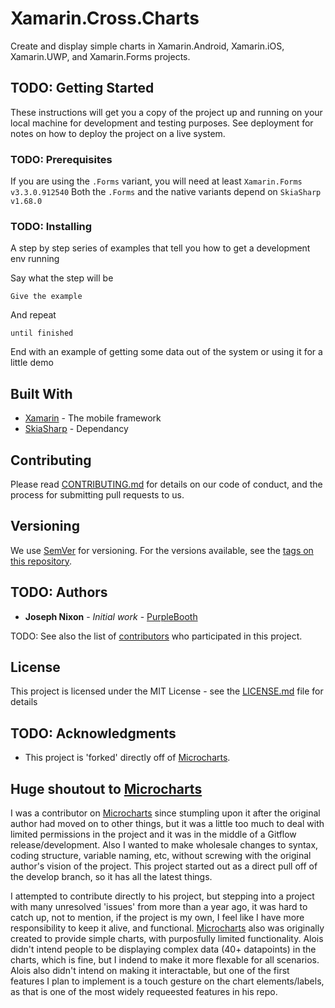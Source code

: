 # Xamarin.Cross.Charts

Create and display simple charts in Xamarin.Android, Xamarin.iOS, Xamarin.UWP, and Xamarin.Forms projects.

## TODO: Getting Started

These instructions will get you a copy of the project up and running on your local machine for development and testing purposes. See deployment for notes on how to deploy the project on a live system.

### TODO: Prerequisites

If you are using the `.Forms` variant, you will need at least `Xamarin.Forms v3.3.0.912540`
Both the `.Forms` and the native variants depend on `SkiaSharp v1.68.0`

### TODO: Installing

A step by step series of examples that tell you how to get a development env running

Say what the step will be

```
Give the example
```

And repeat

```
until finished
```

End with an example of getting some data out of the system or using it for a little demo

## Built With

* [Xamarin](https://docs.microsoft.com/en-us/xamarin/) - The mobile framework
* [SkiaSharp](https://github.com/mono/SkiaSharp) - Dependancy

## Contributing

Please read [CONTRIBUTING.md](CONTRIBUTING.md) for details on our code of conduct, and the process for submitting pull requests to us.

## Versioning

We use [SemVer](http://semver.org/) for versioning. For the versions available, see the [tags on this repository](https://github.com/Nixon-Joseph/Xamarin.Cross.Charts/tags). 

## TODO: Authors

* **Joseph Nixon** - *Initial work* - [PurpleBooth](https://github.com/PurpleBooth)

TODO: See also the list of [contributors](https://github.com/your/project/contributors) who participated in this project.

## License

This project is licensed under the MIT License - see the [LICENSE.md](LICENSE.md) file for details

## TODO: Acknowledgments

* This project is 'forked' directly off of [Microcharts](https://github.com/dotnet-ad/Microcharts/).

## Huge shoutout to [Microcharts](https://github.com/dotnet-ad/Microcharts/)

I was a contributor on [Microcharts](https://github.com/dotnet-ad/Microcharts/) since stumpling upon it after the original author had moved on to other things, but it was a little too much to deal with limited permissions in the project and it was in the middle of a Gitflow release/development. Also I wanted to make wholesale changes to syntax, coding structure, variable naming, etc, without screwing with the original author's vision of the project. This project started out as a direct pull off of the develop branch, so it has all the latest things.

I attempted to contribute directly to his project, but stepping into a project with many unresolved 'issues' from more than a year ago, it was hard to catch up, not to mention, if the project is my own, I feel like I have more responsibility to keep it alive, and functional. [Microcharts](https://github.com/dotnet-ad/Microcharts/) also was originally created to provide simple charts, with purposfully limited functionality. Alois didn't intend people to be displaying complex data (40+ datapoints) in the charts, which is fine, but I indend to make it more flexable for all scenarios. Alois also didn't intend on making it interactable, but one of the first features I plan to implement is a touch gesture on the chart elements/labels, as that is one of the most widely requeested features in his repo.

